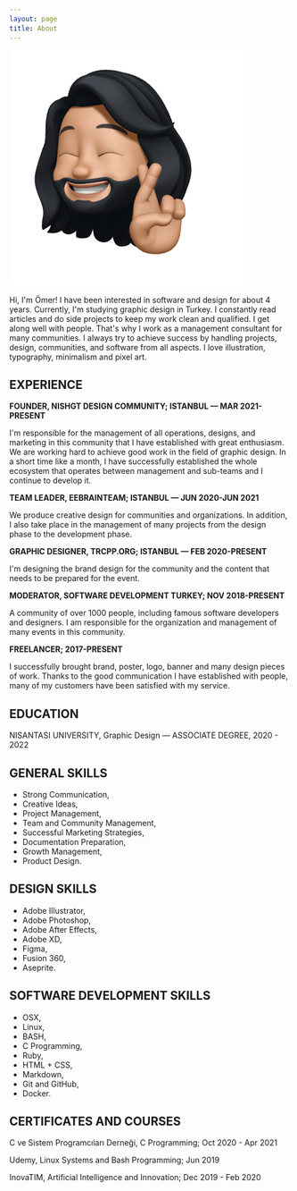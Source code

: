 ```yaml
---
layout: page
title: About
---
```


![omer profile pic](assets/img/omer.png)

Hi, I'm Ömer!
I have been interested in software and design for about 4 years. Currently, I'm studying graphic design in Turkey. I constantly read articles and do side projects to keep my work clean and qualified. I get along well with people. That's why I work as a management consultant for many communities. I always try to achieve success by handling projects, design, communities, and software from all aspects. I love illustration, typography, minimalism and pixel art.


## EXPERIENCE

**FOUNDER, NISHGT DESIGN COMMUNITY; ISTANBUL — MAR 2021-PRESENT**

I'm responsible for the management of all operations, designs, and marketing in this community that I have established with great enthusiasm. We are working hard to achieve good work in the field of graphic design. In a short time like a month, I have successfully established the whole ecosystem that operates between management and sub-teams and I continue to develop it.

**TEAM LEADER, EEBRAINTEAM; ISTANBUL — JUN 2020-JUN 2021**

We produce creative design for communities and organizations. In addition, I also take place in the management of many projects from the design phase to the development phase.

**GRAPHIC DESIGNER, TRCPP.ORG; ISTANBUL — FEB 2020-PRESENT**

I'm designing the brand design for the community and the content that needs to be prepared for the event.

**MODERATOR, SOFTWARE DEVELOPMENT TURKEY; NOV 2018-PRESENT**

A community of over 1000 people, including famous software developers and designers. I am responsible for the organization and management of many events in this community.

**FREELANCER; 2017-PRESENT**

I successfully brought brand, poster, logo, banner and many design pieces of work. Thanks to the good communication I have established with people, many of my customers have been satisfied with my service.


## EDUCATION

NISANTASI UNIVERSITY, Graphic Design — ASSOCIATE DEGREE, 2020 - 2022


## GENERAL SKILLS

- Strong Communication,
- Creative Ideas,
- Project Management,
- Team and Community Management,
- Successful Marketing Strategies,
- Documentation Preparation,
- Growth Management,
- Product Design.


## DESIGN SKILLS

- Adobe Illustrator,
- Adobe Photoshop,
- Adobe After Effects,
- Adobe XD,
- Figma,
- Fusion 360,
- Aseprite.


## SOFTWARE DEVELOPMENT SKILLS

- OSX,
- Linux,
- BASH,
- C Programming,
- Ruby,
- HTML + CSS,
- Markdown,
- Git and GitHub,
- Docker.


## CERTIFICATES AND COURSES

C ve Sistem Programcıları Derneği, C Programming; Oct 2020 - Apr 2021

Udemy, Linux Systems and Bash Programming; Jun 2019

InovaTIM, Artificial Intelligence and Innovation; Dec 2019 - Feb 2020
